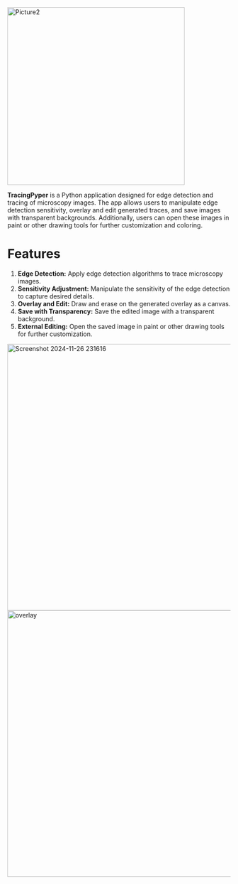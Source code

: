

<img src="https://github.com/user-attachments/assets/b5c0e661-0cb5-4995-b3f8-fcd96fa81739" alt="Picture2" width="400"/>

**TracingPyper** is a Python application designed for edge detection and tracing of microscopy images. The app allows users to manipulate edge detection sensitivity, overlay and edit generated traces, and save images with transparent backgrounds. Additionally, users can open these images in paint or other drawing tools for further customization and coloring.

# Features
1. **Edge Detection:** Apply edge detection algorithms to trace microscopy images.
2. **Sensitivity Adjustment:** Manipulate the sensitivity of the edge detection to capture desired details.
3. **Overlay and Edit:** Draw and erase on the generated overlay as a canvas.
4. **Save with Transparency:** Save the edited image with a transparent background.
5. **External Editing:** Open the saved image in paint or other drawing tools for further customization.

<img src="https://github.com/user-attachments/assets/7d725299-c252-44f8-8332-cbc16498bd9b" alt="Screenshot 2024-11-26 231616" width="600"/>

<img src="https://github.com/user-attachments/assets/8bbbcac5-6e85-4353-954c-6d29bb1efbe0" alt="overlay" width="600"/>


